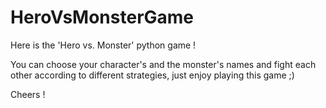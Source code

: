 # HeroVsMonsterGame
Here is the 'Hero vs. Monster' python game !

You can choose your character's and the monster's names and fight each other according to different strategies, just enjoy playing this game ;)

Cheers !
